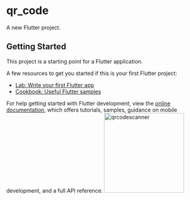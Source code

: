 # qr_code

A new Flutter project.

## Getting Started

This project is a starting point for a Flutter application.

A few resources to get you started if this is your first Flutter project:

- [Lab: Write your first Flutter app](https://docs.flutter.dev/get-started/codelab)
- [Cookbook: Useful Flutter samples](https://docs.flutter.dev/cookbook)

For help getting started with Flutter development, view the
[online documentation](https://docs.flutter.dev/), which offers tutorials,
samples, guidance on mobile development, and a full API reference.
<img width="209" alt="qrcodescanner" src="https://github.com/ihamzahkgithub/qr_code/assets/109942374/1d6da828-3485-41bf-abf0-6b7664ae724e">

